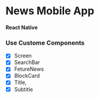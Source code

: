 # News Mobile App
**React Native**

### Use Custome Components
- [x] Screen
- [x] SearchBar
- [x] FetureNews
- [x] BlockCard
- [x] Title,
- [x] Subtitle